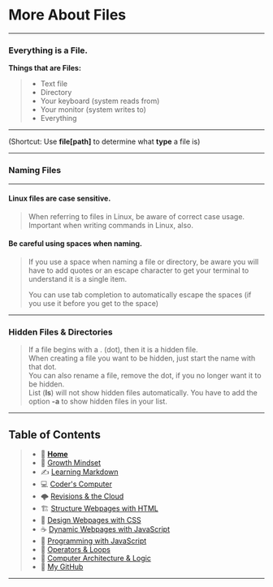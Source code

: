 # More About Files
_____

### Everything is a File.

**Things that are Files:**
> * Text file
> * Directory
> * Your keyboard (system reads from)
> * Your monitor (system writes to)
> * Everything 

_____

(Shortcut: Use **file[path]** to determine what **type** a file is) 

_____

### Naming Files 

_____

#### Linux files are case sensitive. 
> When referring to files in Linux, be aware of correct case usage. Important when writing commands in Linux, also. 
#### Be careful using spaces when naming. 
> If you use a space when naming a file or directory, be aware you will have to add quotes or an escape character to get your terminal to understand it is a single item. 
>
> You can use tab completion to automatically escape the spaces (if you use it before you get to the space)

_____

### Hidden Files & Directories 

> If a file begins with a . (dot), then it is a hidden file. <br>
> When creating a file you want to be hidden, just start the name with that dot. <br>
> You can also rename a file, remove the dot, if you no longer want it to be hidden. <br>
> List (**ls**) will not show hidden files automatically. You have to add the option **-a** to show hidden files in your list.

_____

## Table of Contents

> * 🏡 [**Home**](https://mistidinzy.github.io/ReadingNotes/)
> * 💭 [Growth Mindset](/growthmindset.md)
> * ✍️ [Learning Markdown](/learningmarkdown.md)
> * 💻 [Coder's Computer](/coderscomputer.md)
> * 🌩️ [Revisions & the Cloud](/revisionscloud.md)
> * 🏗️ [Structure Webpages with HTML](/structure.md)
> * 🎨 [Design Webpages with CSS](/designcss.md)
> * ☕ [Dynamic Webpages with JavaScript](/dynamicjava.md)
> * 🌵 [Programming with JavaScript](/programjs.md)
> * 🤖 [Operators & Loops](/operloops.md)
> * 🧮 [Computer Architecture & Logic](/comparchlogic.md)
> * 🐙 [My GitHub](https://github.com/mistidinzy)

_____

